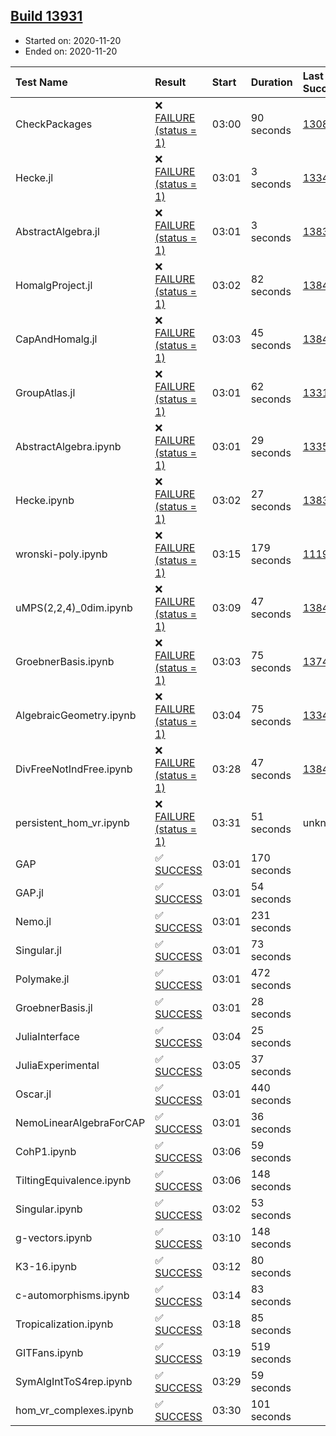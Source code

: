 ## [Build 13931](https://oscarci.mathematik.uni-kl.de/job/oscar/13931/)

* Started on: 2020-11-20
* Ended on: 2020-11-20

| Test Name    | Result | Start | Duration | Last Success | First Failure |
|:-------------|:-------|:------|:---------|:-------------|:--------------|
| CheckPackages | ❌ [FAILURE (status = 1)](https://oscarci.mathematik.uni-kl.de/job/oscar/13931/artifact/logs/build-13931/CheckPackages.log) | 03:00 | 90 seconds | [13085](https://oscarci.mathematik.uni-kl.de/job/oscar/13085/) | [13086](https://oscarci.mathematik.uni-kl.de/job/oscar/13086/) |
| Hecke.jl | ❌ [FAILURE (status = 1)](https://oscarci.mathematik.uni-kl.de/job/oscar/13931/artifact/logs/build-13931/Hecke.jl.log) | 03:01 | 3 seconds | [13341](https://oscarci.mathematik.uni-kl.de/job/oscar/13341/) | [13342](https://oscarci.mathematik.uni-kl.de/job/oscar/13342/) |
| AbstractAlgebra.jl | ❌ [FAILURE (status = 1)](https://oscarci.mathematik.uni-kl.de/job/oscar/13931/artifact/logs/build-13931/AbstractAlgebra.jl.log) | 03:01 | 3 seconds | [13837](https://oscarci.mathematik.uni-kl.de/job/oscar/13837/) | [13838](https://oscarci.mathematik.uni-kl.de/job/oscar/13838/) |
| HomalgProject.jl | ❌ [FAILURE (status = 1)](https://oscarci.mathematik.uni-kl.de/job/oscar/13931/artifact/logs/build-13931/HomalgProject.jl.log) | 03:02 | 82 seconds | [13845](https://oscarci.mathematik.uni-kl.de/job/oscar/13845/) | [13846](https://oscarci.mathematik.uni-kl.de/job/oscar/13846/) |
| CapAndHomalg.jl | ❌ [FAILURE (status = 1)](https://oscarci.mathematik.uni-kl.de/job/oscar/13931/artifact/logs/build-13931/CapAndHomalg.jl.log) | 03:03 | 45 seconds | [13845](https://oscarci.mathematik.uni-kl.de/job/oscar/13845/) | [13846](https://oscarci.mathematik.uni-kl.de/job/oscar/13846/) |
| GroupAtlas.jl | ❌ [FAILURE (status = 1)](https://oscarci.mathematik.uni-kl.de/job/oscar/13931/artifact/logs/build-13931/GroupAtlas.jl.log) | 03:01 | 62 seconds | [13311](https://oscarci.mathematik.uni-kl.de/job/oscar/13311/) | [13312](https://oscarci.mathematik.uni-kl.de/job/oscar/13312/) |
| AbstractAlgebra.ipynb | ❌ [FAILURE (status = 1)](https://oscarci.mathematik.uni-kl.de/job/oscar/13931/artifact/logs/build-13931/AbstractAlgebra.ipynb.log) | 03:01 | 29 seconds | [13355](https://oscarci.mathematik.uni-kl.de/job/oscar/13355/) | [13356](https://oscarci.mathematik.uni-kl.de/job/oscar/13356/) |
| Hecke.ipynb | ❌ [FAILURE (status = 1)](https://oscarci.mathematik.uni-kl.de/job/oscar/13931/artifact/logs/build-13931/Hecke.ipynb.log) | 03:02 | 27 seconds | [13837](https://oscarci.mathematik.uni-kl.de/job/oscar/13837/) | [13838](https://oscarci.mathematik.uni-kl.de/job/oscar/13838/) |
| wronski-poly.ipynb | ❌ [FAILURE (status = 1)](https://oscarci.mathematik.uni-kl.de/job/oscar/13931/artifact/logs/build-13931/wronski-poly.ipynb.log) | 03:15 | 179 seconds | [11192](https://oscarci.mathematik.uni-kl.de/job/oscar/11192/) | [11193](https://oscarci.mathematik.uni-kl.de/job/oscar/11193/) |
| uMPS(2,2,4)_0dim.ipynb | ❌ [FAILURE (status = 1)](https://oscarci.mathematik.uni-kl.de/job/oscar/13931/artifact/logs/build-13931/uMPS-2-2-4-_0dim.ipynb.log) | 03:09 | 47 seconds | [13841](https://oscarci.mathematik.uni-kl.de/job/oscar/13841/) | [13842](https://oscarci.mathematik.uni-kl.de/job/oscar/13842/) |
| GroebnerBasis.ipynb | ❌ [FAILURE (status = 1)](https://oscarci.mathematik.uni-kl.de/job/oscar/13931/artifact/logs/build-13931/GroebnerBasis.ipynb.log) | 03:03 | 75 seconds | [13748](https://oscarci.mathematik.uni-kl.de/job/oscar/13748/) | [13749](https://oscarci.mathematik.uni-kl.de/job/oscar/13749/) |
| AlgebraicGeometry.ipynb | ❌ [FAILURE (status = 1)](https://oscarci.mathematik.uni-kl.de/job/oscar/13931/artifact/logs/build-13931/AlgebraicGeometry.ipynb.log) | 03:04 | 75 seconds | [13341](https://oscarci.mathematik.uni-kl.de/job/oscar/13341/) | [13342](https://oscarci.mathematik.uni-kl.de/job/oscar/13342/) |
| DivFreeNotIndFree.ipynb | ❌ [FAILURE (status = 1)](https://oscarci.mathematik.uni-kl.de/job/oscar/13931/artifact/logs/build-13931/DivFreeNotIndFree.ipynb.log) | 03:28 | 47 seconds | [13845](https://oscarci.mathematik.uni-kl.de/job/oscar/13845/) | [13846](https://oscarci.mathematik.uni-kl.de/job/oscar/13846/) |
| persistent_hom_vr.ipynb | ❌ [FAILURE (status = 1)](https://oscarci.mathematik.uni-kl.de/job/oscar/13931/artifact/logs/build-13931/persistent_hom_vr.ipynb.log) | 03:31 | 51 seconds | unknown | unknown |
| GAP | ✅ [SUCCESS](https://oscarci.mathematik.uni-kl.de/job/oscar/13931/artifact/logs/build-13931/GAP.log) | 03:01 | 170 seconds |  |  |
| GAP.jl | ✅ [SUCCESS](https://oscarci.mathematik.uni-kl.de/job/oscar/13931/artifact/logs/build-13931/GAP.jl.log) | 03:01 | 54 seconds |  |  |
| Nemo.jl | ✅ [SUCCESS](https://oscarci.mathematik.uni-kl.de/job/oscar/13931/artifact/logs/build-13931/Nemo.jl.log) | 03:01 | 231 seconds |  |  |
| Singular.jl | ✅ [SUCCESS](https://oscarci.mathematik.uni-kl.de/job/oscar/13931/artifact/logs/build-13931/Singular.jl.log) | 03:01 | 73 seconds |  |  |
| Polymake.jl | ✅ [SUCCESS](https://oscarci.mathematik.uni-kl.de/job/oscar/13931/artifact/logs/build-13931/Polymake.jl.log) | 03:01 | 472 seconds |  |  |
| GroebnerBasis.jl | ✅ [SUCCESS](https://oscarci.mathematik.uni-kl.de/job/oscar/13931/artifact/logs/build-13931/GroebnerBasis.jl.log) | 03:01 | 28 seconds |  |  |
| JuliaInterface | ✅ [SUCCESS](https://oscarci.mathematik.uni-kl.de/job/oscar/13931/artifact/logs/build-13931/JuliaInterface.log) | 03:04 | 25 seconds |  |  |
| JuliaExperimental | ✅ [SUCCESS](https://oscarci.mathematik.uni-kl.de/job/oscar/13931/artifact/logs/build-13931/JuliaExperimental.log) | 03:05 | 37 seconds |  |  |
| Oscar.jl | ✅ [SUCCESS](https://oscarci.mathematik.uni-kl.de/job/oscar/13931/artifact/logs/build-13931/Oscar.jl.log) | 03:01 | 440 seconds |  |  |
| NemoLinearAlgebraForCAP | ✅ [SUCCESS](https://oscarci.mathematik.uni-kl.de/job/oscar/13931/artifact/logs/build-13931/NemoLinearAlgebraForCAP.log) | 03:01 | 36 seconds |  |  |
| CohP1.ipynb | ✅ [SUCCESS](https://oscarci.mathematik.uni-kl.de/job/oscar/13931/artifact/logs/build-13931/CohP1.ipynb.log) | 03:06 | 59 seconds |  |  |
| TiltingEquivalence.ipynb | ✅ [SUCCESS](https://oscarci.mathematik.uni-kl.de/job/oscar/13931/artifact/logs/build-13931/TiltingEquivalence.ipynb.log) | 03:06 | 148 seconds |  |  |
| Singular.ipynb | ✅ [SUCCESS](https://oscarci.mathematik.uni-kl.de/job/oscar/13931/artifact/logs/build-13931/Singular.ipynb.log) | 03:02 | 53 seconds |  |  |
| g-vectors.ipynb | ✅ [SUCCESS](https://oscarci.mathematik.uni-kl.de/job/oscar/13931/artifact/logs/build-13931/g-vectors.ipynb.log) | 03:10 | 148 seconds |  |  |
| K3-16.ipynb | ✅ [SUCCESS](https://oscarci.mathematik.uni-kl.de/job/oscar/13931/artifact/logs/build-13931/K3-16.ipynb.log) | 03:12 | 80 seconds |  |  |
| c-automorphisms.ipynb | ✅ [SUCCESS](https://oscarci.mathematik.uni-kl.de/job/oscar/13931/artifact/logs/build-13931/c-automorphisms.ipynb.log) | 03:14 | 83 seconds |  |  |
| Tropicalization.ipynb | ✅ [SUCCESS](https://oscarci.mathematik.uni-kl.de/job/oscar/13931/artifact/logs/build-13931/Tropicalization.ipynb.log) | 03:18 | 85 seconds |  |  |
| GITFans.ipynb | ✅ [SUCCESS](https://oscarci.mathematik.uni-kl.de/job/oscar/13931/artifact/logs/build-13931/GITFans.ipynb.log) | 03:19 | 519 seconds |  |  |
| SymAlgIntToS4rep.ipynb | ✅ [SUCCESS](https://oscarci.mathematik.uni-kl.de/job/oscar/13931/artifact/logs/build-13931/SymAlgIntToS4rep.ipynb.log) | 03:29 | 59 seconds |  |  |
| hom_vr_complexes.ipynb | ✅ [SUCCESS](https://oscarci.mathematik.uni-kl.de/job/oscar/13931/artifact/logs/build-13931/hom_vr_complexes.ipynb.log) | 03:30 | 101 seconds |  |  |
